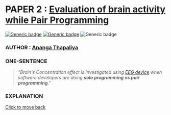 # PAPER 2 : [Evaluation of brain activity while Pair Programming](./paper2/readme.md "View Submission")

[![Generic badge](https://img.shields.io/badge/Conference-ICSE_2020-<#fff>.svg)](https://2020.icse-conferences.org/) [![Generic badge](https://img.shields.io/badge/Track-ACM_Student_Research_Competition-<#fff>.svg)](https://2020.icse-conferences.org/track/icse-2020-ACM-Student-Research-Competition) ![Generic badge](https://img.shields.io/badge/When-Wed_8,_Jul_2020_09:00-<#fff>.svg)

### **AUTHOR :** [Ananga Thapaliya](https://2020.icse-conferences.org/profile/anangathapaliya)

### **ONE-SENTENCE**

>*"Brain's Concentration effect is investigated using [EEG device](https://en.wikipedia.org/wiki/Electroencephalography#:~:text=Electroencephalography%20%28EEG%29%20is%20an%20electrophysiological%20monitoring%20method%20to,invasive%20electrodes%20are%20sometimes%20used%2C%20as%20in%20electrocorticography.) when software developers are doing **solo programming vs pair programming**."*

### **EXPLANATION**

[Click to move back](../readme.md)

